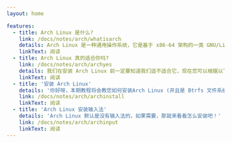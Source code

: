 ```yaml
---
layout: home

features:
  - title: Arch Linux 是什么?
    link: /docs/notes/arch/whatisarch
    details: Arch Linux 是一种通用操作系统，它是基于 x86-64 架构的一类 GNU/Linux 发行版。
    linkText: 阅读
  - title: Arch Linux 真的适合你吗?
    link: /docs/notes/arch/archyes
    details: 我们在安装 Arch Linux 前一定要知道我们适不适合它，现在您可以根据以下内容判断。
    linkText: 阅读
  - title: '安装 Arch Linux'
    details: '你好呀，本期教程将会教您如何安装Arch Linux (并且是 Btrfs 文件系统)。'
    link: /docs/notes/arch/archinstall
    linkText: 阅读
  - title: 'Arch Linux 安装输入法'
    details: 'Arch Linux 默认是没有输入法的，如果需要，那就来看看怎么安装吧！'
    link: /docs/notes/arch/archinput
    linkText: 阅读
---
```

